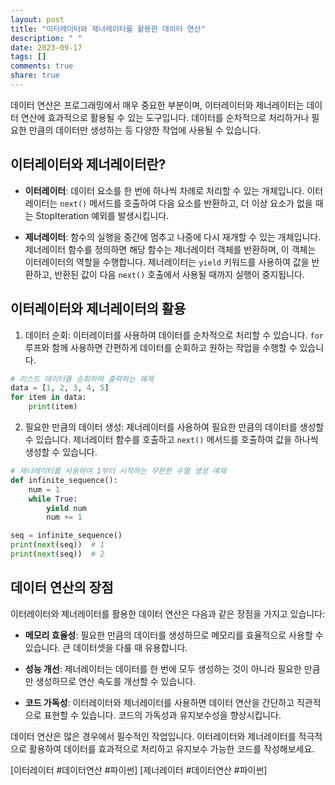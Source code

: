 ```yaml
---
layout: post
title: "이터레이터와 제너레이터를 활용한 데이터 연산"
description: " "
date: 2023-09-17
tags: []
comments: true
share: true
---
```


데이터 연산은 프로그래밍에서 매우 중요한 부분이며, 이터레이터와 제너레이터는 데이터 연산에 효과적으로 활용될 수 있는 도구입니다. 데이터를 순차적으로 처리하거나 필요한 만큼의 데이터만 생성하는 등 다양한 작업에 사용될 수 있습니다.

## 이터레이터와 제너레이터란?

- **이터레이터**: 데이터 요소를 한 번에 하나씩 차례로 처리할 수 있는 개체입니다. 이터레이터는 `next()` 메서드를 호출하여 다음 요소를 반환하고, 더 이상 요소가 없을 때는 StopIteration 예외를 발생시킵니다.

- **제너레이터**: 함수의 실행을 중간에 멈추고 나중에 다시 재개할 수 있는 개체입니다. 제너레이터 함수를 정의하면 해당 함수는 제너레이터 객체를 반환하며, 이 객체는 이터레이터의 역할을 수행합니다. 제너레이터는 `yield` 키워드를 사용하여 값을 반환하고, 반환된 값이 다음 `next()` 호출에서 사용될 때까지 실행이 중지됩니다.

## 이터레이터와 제너레이터의 활용

1. 데이터 순회: 이터레이터를 사용하여 데이터를 순차적으로 처리할 수 있습니다. `for` 루프와 함께 사용하면 간편하게 데이터를 순회하고 원하는 작업을 수행할 수 있습니다.

```python
# 리스트 데이터를 순회하며 출력하는 예제
data = [1, 2, 3, 4, 5]
for item in data:
    print(item)
```

2. 필요한 만큼의 데이터 생성: 제너레이터를 사용하여 필요한 만큼의 데이터를 생성할 수 있습니다. 제너레이터 함수를 호출하고 `next()` 메서드를 호출하여 값을 하나씩 생성할 수 있습니다.

```python
# 제너레이터를 사용하여 1부터 시작하는 무한한 수열 생성 예제
def infinite_sequence():
    num = 1
    while True:
        yield num
        num += 1

seq = infinite_sequence()
print(next(seq))  # 1
print(next(seq))  # 2
```

## 데이터 연산의 장점

이터레이터와 제너레이터를 활용한 데이터 연산은 다음과 같은 장점을 가지고 있습니다:

- **메모리 효율성**: 필요한 만큼의 데이터를 생성하므로 메모리를 효율적으로 사용할 수 있습니다. 큰 데이터셋을 다룰 때 유용합니다.

- **성능 개선**: 제너레이터는 데이터를 한 번에 모두 생성하는 것이 아니라 필요한 만큼만 생성하므로 연산 속도를 개선할 수 있습니다.

- **코드 가독성**: 이터레이터와 제너레이터를 사용하면 데이터 연산을 간단하고 직관적으로 표현할 수 있습니다. 코드의 가독성과 유지보수성을 향상시킵니다.

데이터 연산은 많은 경우에서 필수적인 작업입니다. 이터레이터와 제너레이터를 적극적으로 활용하여 데이터를 효과적으로 처리하고 유지보수 가능한 코드를 작성해보세요.

[이터레이터 #데이터연산 #파이썬]
[제너레이터 #데이터연산 #파이썬]